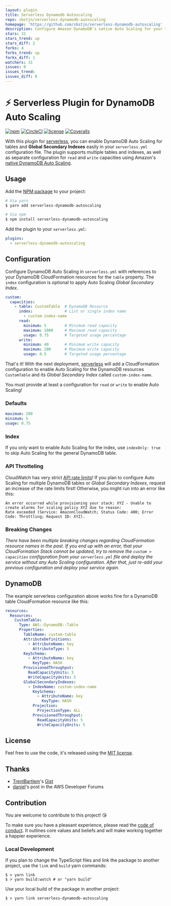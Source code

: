 ```yaml
---
layout: plugin
title: Serverless Dynamodb Autoscaling
repo: sbstjn/serverless-dynamodb-autoscaling
homepage: 'https://github.com/sbstjn/serverless-dynamodb-autoscaling'
description: Configure Amazon DynamoDB's native Auto Scaling for your table capacities.
stars: 31
stars_trend: up
stars_diff: 2
forks: 4
forks_trend: up
forks_diff: 1
watchers: 31
issues: 0
issues_trend: 
issues_diff: 0
---
```



# ⚡️ Serverless Plugin for DynamoDB Auto Scaling

[![npm](https://img.shields.io/npm/v/serverless-dynamodb-autoscaling.svg)](https://www.npmjs.com/package/serverless-dynamodb-autoscaling)
[![CircleCI](https://img.shields.io/circleci/project/github/sbstjn/serverless-dynamodb-autoscaling/master.svg)](https://circleci.com/gh/sbstjn/serverless-dynamodb-autoscaling)
[![license](https://img.shields.io/github/license/sbstjn/serverless-dynamodb-autoscaling.svg)](https://github.com/sbstjn/serverless-dynamodb-autoscaling/blob/master/LICENSE.md)
[![Coveralls](https://img.shields.io/coveralls/sbstjn/serverless-dynamodb-autoscaling.svg)](https://coveralls.io/github/sbstjn/serverless-dynamodb-autoscaling)

With this plugin for [serverless](https://serverless.com), you can enable DynamoDB Auto Scaling for tables and **Global Secondary Indexes** easily in your `serverless.yml` configuration file. The plugin supports multiple tables and indexes, as well as separate configuration for `read` and `write` capacities using Amazon's [native DynamoDB Auto Scaling](https://aws.amazon.com/blogs/aws/new-auto-scaling-for-amazon-dynamodb/).

## Usage

Add the [NPM package](https://www.npmjs.com/package/serverless-dynamodb-autoscaling) to your project:

```bash
# Via yarn
$ yarn add serverless-dynamodb-autoscaling

# Via npm
$ npm install serverless-dynamodb-autoscaling
```

Add the plugin to your `serverless.yml`:

```yaml
plugins:
  - serverless-dynamodb-autoscaling
```

## Configuration

Configure DynamoDB Auto Scaling in `serverless.yml` with references to your DynamoDB CloudFormation resources for the `table` property. The `index` configuration is optional to apply Auto Scaling *Global Secondary Index*.

```yaml
custom:
  capacities:
    - table: CustomTable  # DynamoDB Resource
      index:              # List or single index name
        - custom-index-name
      read:
        minimum: 5        # Minimum read capacity
        maximum: 1000     # Maximum read capacity
        usage: 0.75       # Targeted usage percentage
      write:
        minimum: 40       # Minimum write capacity
        maximum: 200      # Maximum write capacity
        usage: 0.5        # Targeted usage percentage
```

That's it! With the next deployment, [serverless](https://serverless.com) will add a CloudFormation configuration to enable Auto Scaling for the DynamoDB resources `CustomTable` and its *Global Secondary Index* called `custom-index-name`. 

You must provide at least a configuration for `read` or `write` to enable Auto Scaling!

### Defaults

```yaml
maximum: 200
minimum: 5
usage: 0.75
```

### Index

If you only want to enable Auto Scaling for the index, use `indexOnly: true` to skip Auto Scaling for the general DynamoDB table.

### API Throtteling

CloudWatch has very strict [API rate limits](http://docs.aws.amazon.com/AmazonCloudWatch/latest/monitoring/cloudwatch_limits.html)! If you plan to configure Auto Scaling for multiple DynamoDB tables or *Global Secondary Indexes*, request an increase of the rate limits first! Otherwise, you might run into an error like this:

```
An error occurred while provisioning your stack: XYZ - Unable to create alarms for scaling policy XYZ due to reason: 
Rate exceeded (Service: AmazonCloudWatch; Status Code: 400; Error Code: Throttling; Request ID: XYZ).
```

### Breaking Changes

*There have been multiple breaking changes regarding CloudFormation resource names in the past. If you end up with an error, that your CloudFormation Stack cannot be updated, try to remove the `custom > capacities` configuration from your `serverless.yml` file and deploy the service without any Auto Scaling configuration. After that, just re-add your previous configuration and deploy your service again.*

## DynamoDB

The example serverless configuration above works fine for a DynamoDB table CloudFormation resource like this:

```yaml
resources:
  Resources:
    CustomTable:
      Type: AWS::DynamoDB::Table
      Properties:
        TableName: custom-table
        AttributeDefinitions:
          - AttributeName: key
            AttributeType: S
        KeySchema:
          - AttributeName: key
            KeyType: HASH
        ProvisionedThroughput:
          ReadCapacityUnits: 5
          WriteCapacityUnits: 5
        GlobalSecondaryIndexes:
          - IndexName: custom-index-name
            KeySchema:
              - AttributeName: key
                KeyType: HASH
            Projection:
              ProjectionType: ALL
            ProvisionedThroughput:
              ReadCapacityUnits: 5
              WriteCapacityUnits: 5
```

## License

Feel free to use the code, it's released using the [MIT license](LICENSE.md).

## Thanks

- [TrentBartlem](https://github.com/TrentBartlem)'s [Gist](https://gist.github.com/TrentBartlem/292be37d496361d551fff6659d87fb0e) 
- [daniel](https://forums.aws.amazon.com/message.jspa?messageID=789667#jive-message-792127)'s post in the AWS Developer Forums

## Contribution

You are welcome to contribute to this project! 😘 

To make sure you have a pleasant experience, please read the [code of conduct](CODE_OF_CONDUCT.md). It outlines core values and beliefs and will make working together a happier experience.

### Local Development

If you plan to change the TypeScript files and link the package to another project, use the `link` and `build` yarn commands:

```
$ > yarn link
$ > yarn build:watch # or "yarn build"
```

Use your local build of the package in another project:

```
$ > yarn link serverless-dynamodb-autoscaling
```
